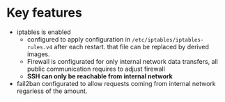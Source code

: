 # Key features

- iptables is enabled
  - configured to apply configuration in `/etc/iptables/iptables-rules.v4` after each restart. that file can be replaced by derived images.
  - Firewall is configurated for only internal network data transfers, all public communication requires to adjust firewall
  - **SSH can only be reachable from internal network**
- fail2ban configurated to allow requests coming from internal network regarless of the amount.
